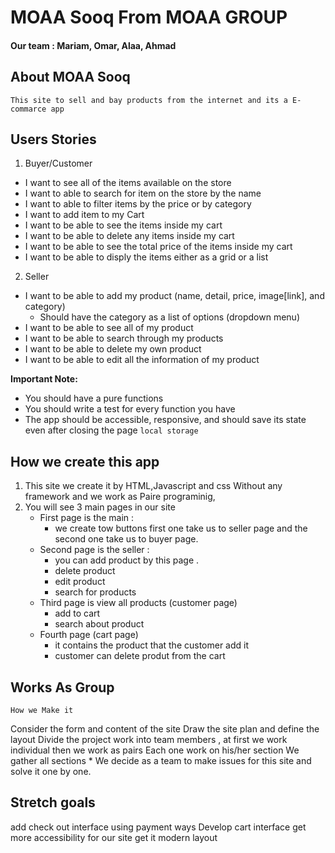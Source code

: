 
# MOAA Sooq From MOAA GROUP
#### Our team : Mariam, Omar, Alaa, Ahmad

## About MOAA Sooq ##
    This site to sell and bay products from the internet and its a E-commarce app

## Users Stories ##
1. Buyer/Customer

* I want to see all of the items available on the store
* I want to able to search for item on the store by the name 
* I want to able to filter items by the price or by category
* I want to add item to my Cart
* I want to be able to see the items inside my cart
* I want to be able to delete any items inside my cart
* I want to be able to see the total price of the items inside my cart
* I want to be able to disply the items either as a grid or a list
 
2. Seller
* I want to be able to add my product (name, detail, price, image[link], and category)
  * Should have the category as a list of options (dropdown menu)
* I want to be able to see all of my product
* I want to be able to search through my products
* I want to be able to delete my own product
* I want to be able to edit all the information of my product


**Important Note:** 
- You should have a pure functions 
- You should write a test for every function you have
- The app should be accessible, responsive, and should save its state even after closing the page `local storage`

## How we create this app ##
1. This site we create it by HTML,Javascript and css Without any framework and we work as Paire programinig, 
2. You will see 3 main pages in our site 
    * First page is the main :
      - we create tow buttons first one take us to seller page and the second one take us to buyer page. 
    * Second page is the seller :
      - you can add product by this page .
      - delete product
      - edit product
      - search for products
    * Third page is view all products (customer page)
        - add to cart
        - search about product
    * Fourth page (cart page)
       - it contains the product that the customer add it
       - customer can delete produt from the cart
   

## Works As Group 
 `How we Make it`

 Consider the form and content of the site
 Draw the site plan and define the layout
 Divide the project work into team members , at first we work individual then we work as pairs
 Each one work on his/her section 
 We gather all sections 
    * We decide as a team to make issues for this site and solve it one by one.

## Stretch goals
add check out interface using payment ways
Develop cart interface
get more accessibility for our site
get it modern layout 
